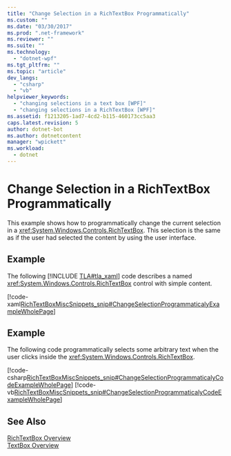 ```yaml
---
title: "Change Selection in a RichTextBox Programmatically"
ms.custom: ""
ms.date: "03/30/2017"
ms.prod: ".net-framework"
ms.reviewer: ""
ms.suite: ""
ms.technology: 
  - "dotnet-wpf"
ms.tgt_pltfrm: ""
ms.topic: "article"
dev_langs: 
  - "csharp"
  - "vb"
helpviewer_keywords: 
  - "changing selections in a text box [WPF]"
  - "changing selections in a RichTextBox [WPF]"
ms.assetid: f1213205-1ad7-4cd2-b115-460173cc5aa3
caps.latest.revision: 5
author: dotnet-bot
ms.author: dotnetcontent
manager: "wpickett"
ms.workload: 
  - dotnet
---
```

# Change Selection in a RichTextBox Programmatically
This example shows how to programmatically change the current selection in a <xref:System.Windows.Controls.RichTextBox>. This selection is the same as if the user had selected the content by using the user interface.  
  
## Example  
 The following [!INCLUDE [TLA#tla_xaml](../../../../includes/tlasharptla-xaml-md.md)] code describes a named <xref:System.Windows.Controls.RichTextBox> control with simple content.  
  
 [!code-xaml[RichTextBoxMiscSnippets_snip#ChangeSelectionProgrammaticalyExampleWholePage](../../../../samples/snippets/csharp/VS_Snippets_Wpf/RichTextBoxMiscSnippets_snip/CSharp/ChangeSelectionProgrammaticaly.xaml#changeselectionprogrammaticalyexamplewholepage)]  
  
## Example  
 The following code programmatically selects some arbitrary text when the user clicks inside the <xref:System.Windows.Controls.RichTextBox>.  
  
 [!code-csharp[RichTextBoxMiscSnippets_snip#ChangeSelectionProgrammaticalyCodeExampleWholePage](../../../../samples/snippets/csharp/VS_Snippets_Wpf/RichTextBoxMiscSnippets_snip/CSharp/ChangeSelectionProgrammaticaly.xaml.cs#changeselectionprogrammaticalycodeexamplewholepage)]
 [!code-vb[RichTextBoxMiscSnippets_snip#ChangeSelectionProgrammaticalyCodeExampleWholePage](../../../../samples/snippets/visualbasic/VS_Snippets_Wpf/RichTextBoxMiscSnippets_snip/VisualBasic/ChangeSelectionProgrammaticaly.xaml.vb#changeselectionprogrammaticalycodeexamplewholepage)]  
  
## See Also  
 [RichTextBox Overview](../../../../docs/framework/wpf/controls/richtextbox-overview.md)  
 [TextBox Overview](../../../../docs/framework/wpf/controls/textbox-overview.md)

